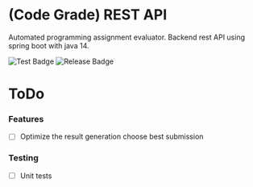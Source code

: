 # (Code Grade) REST API

Automated programming assignment evaluator.
Backend rest API using spring boot with java 14.

![Test Badge](https://github.com/code-grade/rest-api/actions/workflows/test.yml/badge.svg)
![Release Badge](https://github.com/code-grade/rest-api/actions/workflows/release.yml/badge.svg)


# ToDo

### Features
- [ ] Optimize the result generation choose best submission

### Testing
- [ ] Unit tests